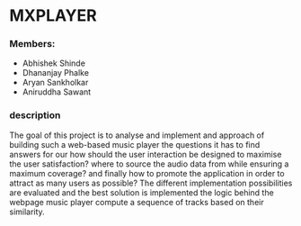 
# MXPLAYER
### Members:
* Abhishek Shinde
* Dhananjay Phalke
* Aryan Sankholkar
* Aniruddha Sawant 
### description

The goal of this project is to analyse and implement and approach of building such a 
web-based music player the questions it has to find answers for our how should the 
user interaction be designed to maximise the user satisfaction? where to source the audio 
data from while ensuring a maximum coverage? and finally how to promote the 
application in order to attract as many users as possible?
The different implementation possibilities are evaluated and the best solution is 
implemented the logic behind the webpage music player compute a sequence of tracks based 
on their similarity.

